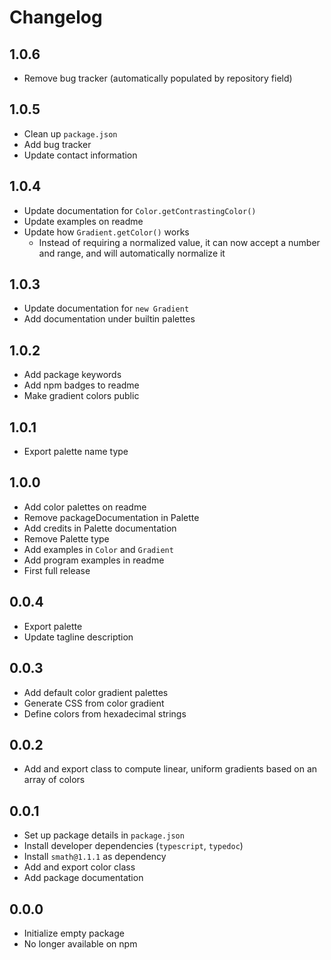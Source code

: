 # Changelog

## 1.0.6

- Remove bug tracker (automatically populated by repository field)

## 1.0.5

- Clean up `package.json`
- Add bug tracker
- Update contact information

## 1.0.4

- Update documentation for `Color.getContrastingColor()`
- Update examples on readme
- Update how `Gradient.getColor()` works
    - Instead of requiring a normalized value, it can now accept a number and range, and will automatically normalize it

## 1.0.3

- Update documentation for `new Gradient`
- Add documentation under builtin palettes

## 1.0.2

- Add package keywords
- Add npm badges to readme
- Make gradient colors public

## 1.0.1

- Export palette name type

## 1.0.0

- Add color palettes on readme
- Remove packageDocumentation in Palette
- Add credits in Palette documentation
- Remove Palette type
- Add examples in `Color` and `Gradient`
- Add program examples in readme
- First full release

## 0.0.4

- Export palette
- Update tagline description

## 0.0.3

- Add default color gradient palettes
- Generate CSS from color gradient
- Define colors from hexadecimal strings

## 0.0.2

- Add and export class to compute linear, uniform gradients based on an array of colors

## 0.0.1

- Set up package details in `package.json`
- Install developer dependencies (`typescript`, `typedoc`)
- Install `smath@1.1.1` as dependency
- Add and export color class
- Add package documentation

## 0.0.0

- Initialize empty package
- No longer available on npm
